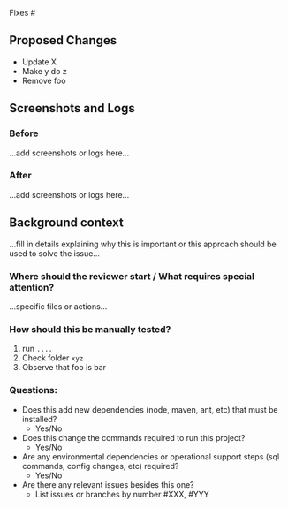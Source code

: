 Fixes #

## Proposed Changes

- Update X
- Make y do z
- Remove foo

## Screenshots and Logs 

### Before

...add screenshots or logs here...

### After

...add screenshots or logs here...

## Background context

...fill in details explaining why this is important or this approach should be used to solve the issue...

### Where should the reviewer start / What requires special attention?

...specific files or actions...

### How should this be manually tested?

1. run `....`
2. Check folder `xyz`
3. Observe that foo is bar

### Questions:
- Does this add new dependencies (node, maven, ant, etc) that must be installed?
  - Yes/No
- Does this change the commands required to run this project?
  - Yes/No
- Are any environmental dependencies or operational support steps (sql commands, config changes, etc) required?
  - Yes/No
- Are there any relevant issues besides this one?
  - List issues or branches by number #XXX, #YYY
